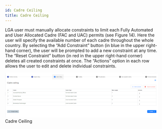 ```yaml
---
id: Cadre Ceiling 
title: Cadre Ceiling 
---
```


LGA user must manually allocate constraints to limit each Fully Automated and User Allocated Cadre (FAC and UAC) permits (see Figure 14). Here the user will specify the available number of each cadre throughout the whole country. By selecting the “Add Constraint” button (in blue in the upper right-hand corner), the user will be prompted to add a new constraint at any time. The “Reset Constraint” button (in red in the upper right-hand corner) deletes all created constraints at once. The “Actions” option in each row allows the user to edit and delete individual constraints.

![img alt](/img/cadre_ceiling.png)
         Cadre Ceiling


